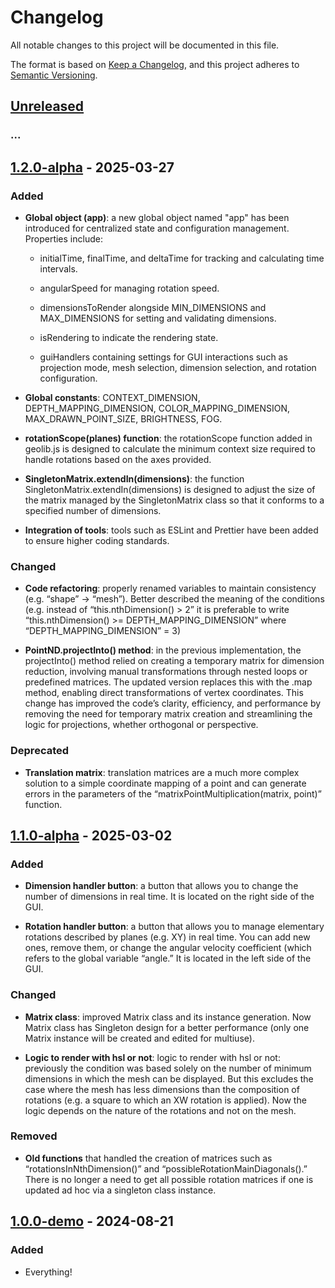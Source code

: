 # Changelog

All notable changes to this project will be documented in this file.

The format is based on [Keep a Changelog](https://keepachangelog.com/en/1.1.0/),
and this project adheres to [Semantic Versioning](https://semver.org/spec/v2.0.0.html).

## [Unreleased]

### ...

## [1.2.0-alpha] - 2025-03-27

### Added

- **Global object (app)**: a new global object named "app" has been introduced for centralized state and configuration management.
  Properties include:

  - initialTime, finalTime, and deltaTime for tracking and calculating time intervals.

  - angularSpeed for managing rotation speed.

  - dimensionsToRender alongside MIN_DIMENSIONS and MAX_DIMENSIONS for setting and validating dimensions.

  - isRendering to indicate the rendering state.

  - guiHandlers containing settings for GUI interactions such as projection mode, mesh selection, dimension selection, and rotation configuration.

- **Global constants**: CONTEXT_DIMENSION, DEPTH_MAPPING_DIMENSION, COLOR_MAPPING_DIMENSION, MAX_DRAWN_POINT_SIZE, BRIGHTNESS, FOG.

- **rotationScope(planes) function**: the rotationScope function added in geolib.js is designed to calculate the minimum context size required to handle rotations based on the axes provided.

- **SingletonMatrix.extendIn(dimensions)**: the function SingletonMatrix.extendIn(dimensions) is designed to adjust the size of the matrix managed by the SingletonMatrix class so that it conforms to a specified number of dimensions.

- **Integration of tools**: tools such as ESLint and Prettier have been added to ensure higher coding standards.

### Changed

- **Code refactoring**: properly renamed variables to maintain consistency (e.g. “shape” -> “mesh”). Better described the meaning of the conditions (e.g. instead of “this.nthDimension() > 2” it is preferable to write “this.nthDimension() >= DEPTH_MAPPING_DIMENSION” where “DEPTH_MAPPING_DIMENSION” = 3)

- **PointND.projectInto() method**: in the previous implementation, the projectInto() method relied on creating a temporary matrix for dimension reduction, involving manual transformations through nested loops or predefined matrices. The updated version replaces this with the .map method, enabling direct transformations of vertex coordinates. This change has improved the code’s clarity, efficiency, and performance by removing the need for temporary matrix creation and streamlining the logic for projections, whether orthogonal or perspective.

### Deprecated

- **Translation matrix**: translation matrices are a much more complex solution to a simple coordinate mapping of a point and can generate errors in the parameters of the “matrixPointMultiplication(matrix, point)” function.

## [1.1.0-alpha] - 2025-03-02

### Added

- **Dimension handler button**: a button that allows you to change the number of dimensions in real time. It is located on the right side of the GUI.

- **Rotation handler button**: a button that allows you to manage elementary rotations described by planes (e.g. XY) in real time. You can add new ones, remove them, or change the angular velocity coefficient (which refers to the global variable “angle.” It is located in the left side of the GUI.

### Changed

- **Matrix class**: improved Matrix class and its instance generation. Now Matrix class has Singleton design for a better performance (only one Matrix instance will be created and edited for multiuse).

- **Logic to render with hsl or not**: logic to render with hsl or not: previously the condition was based solely on the number of minimum dimensions in which the mesh can be displayed. But this excludes the case where the mesh has less dimensions than the composition of rotations (e.g. a square to which an XW rotation is applied). Now the logic depends on the nature of the rotations and not on the mesh.

### Removed

- **Old functions** that handled the creation of matrices such as “rotationsInNthDimension()” and “possibleRotationMainDiagonals().” There is no longer a need to get all possible rotation matrices if one is updated ad hoc via a singleton class instance.

## [1.0.0-demo] - 2024-08-21

### Added

- Everything!

[unreleased]: https://github.com/dastroort/hdchamber/compare/v1.2.0-alpha...HEAD
[1.2.0-alpha]: https://github.com/dastroort/hdchamber/compare/v1.1.0-alpha...v1.2.0-alpha
[1.1.0-alpha]: https://github.com/dastroort/hdchamber/compare/v1.0.0...v1.1.0-alpha
[1.0.0-demo]: https://github.com/dastroort/hdchamber/releases/tag/v1.0.0
